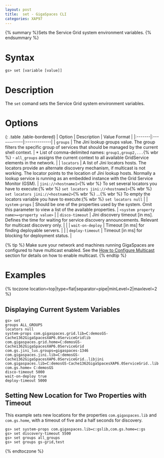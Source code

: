 ```yaml
---
layout: post
title:  set - GigaSpaces CLI
categories: XAP97
---
```


{% summary %}Sets the Service Grid system environment variables. {% endsummary %}

# Syntax

    gs> set [variable [value]]

# Description

The `set` comand sets the Service Grid system environment variables.

# Options

{: .table .table-bordered}
| Option | Description | Value Format |
|:-------|:------------|:-------------|
| `groups` | The Jini lookup groups value. The group filters the specific group of services that should be managed by the current shell context. | * List of comma-delimited names: `group1,group2,...`{% wbr %}    - `all_groups` assigns the current context to all available GridService elements in the network. |
| `locators` | A list of Jini locators hosts. The locators provide an alternate discovery mechanism, if multicast is not working. The locator points to the location of Jini lookup hosts. Normally a lookup service is running as an embedded instance with the Grid Service Monitor (GSM). | `jini://<hostname1>`{% wbr %}    To set several locators you have to execute:{% wbr %}    `set locators jini://<hostname1>`{% wbr %}    `set locators jini://<hostname2>`{% wbr %}    ...{% wbr %}    To empty the locators variable you have to execute:{% wbr %}
`set locators null` |
| `system-props` | Should be one of the properties used by the system. Omit this parameter to view a list of the available properties. | `<system property name>=<property value>` |
| `disco-timeout` | Jini discovery timeout \[in ms\]. Defines the time for waiting for service discovery announcements. Relevant for multicast discovery only. | |
| `wait-on-deploy` | Timeout \[in ms\] for finding deployable servers. | |
| `deploy-timeout` | Timeout \[in ms\] for blocking for deployment status. |

{% tip %}
Make sure your network and machines running GigaSpaces are configured to have multicast enabled.
See the [How to Configure Multicast](./how-to-configure-multicast.html) section for details on how to enable multicast.
{% endtip %}

# Examples

{% toczone location=top|type=flat|separator=pipe|minLevel=2|maxlevel=2 %}

## Displaying Current System Variables

    gs> set
    groups ALL_GROUPS
    locators null
    system-props com.gigaspaces.grid.lib=C:demosGS-Cache1362GigaSpacesXAP6.0ServiceGridlib
    com.gigaspaces.grid.home=C:demosGS-Cache1362GigaSpacesXAP6.0ServiceGrid
    com.gs.jini_lus.groups=gigaspaces-1346
    com.gigaspaces.jini.lib=C:demosGS-Cache1362GigaSpacesXAP6.0ServiceGrid..libjini
    com.gigaspaces.lib=C:demosGS-Cache1362GigaSpacesXAP6.0ServiceGrid..lib
    com.gs.home= C:demosGS
    disco-timeout 5000
    wait-on-deploy true
    deploy-timeout 5000

## Setting New Location for Two Properties with Timeout

This example sets new locations for the properties `com.gigaspaces.lib` and `com.gs.home`, with a timeout of five and a half seconds for discovery.

    gs> set system-props com.gigaspaces.lib=c:gslib,com.gs.home=c:gs
    gs> set discovery-timeout 5500
    gs> set groups all_groups
    gs> set groups gs-grid,test

{% endtoczone %}
